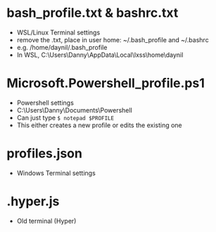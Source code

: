 # bash_profile.txt & bashrc.txt
* WSL/Linux Terminal settings
* remove the .txt, place in user home: ~/.bash_profile and ~/.bashrc
* e.g. /home/daynil/.bash_profile
* In WSL, C:\Users\Danny\AppData\Local\lxss\home\daynil

# Microsoft.Powershell_profile.ps1
* Powershell settings
* C:\Users\Danny\Documents\Powershell
* Can just type `$ notepad $PROFILE`
* This either creates a new profile or edits the existing one

# profiles.json
* Windows Terminal settings

# .hyper.js
* Old terminal (Hyper)

